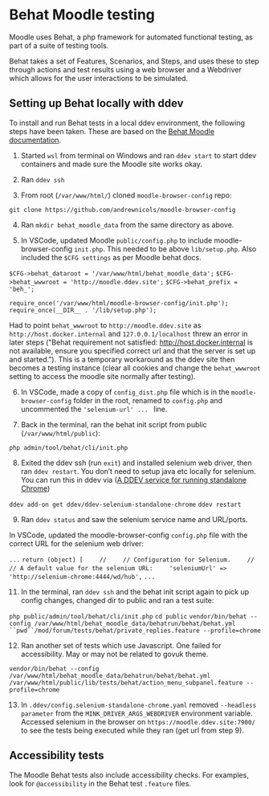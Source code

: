 # Behat Moodle testing

Moodle uses Behat, a php framework for automated functional testing, as part of a suite of testing tools.

Behat takes a set of Features, Scenarios, and Steps, and uses these to step through actions and test results using a web browser and a Webdriver which allows for the user interactions to be simulated.

## Setting up Behat locally with ddev

To install and run Behat tests in a local ddev environment, the following steps have been taken. These are based on the 
[Behat Moodle documentation](https://moodledev.io/general/development/tools/behat/running).

1. Started `wsl` from terminal on Windows and ran `ddev start` to start ddev containers and made sure the Moodle site works okay.

2. Ran `ddev ssh`

3. From root (`/var/www/html/`) cloned `moodle-browser-config` repo:

`git clone https://github.com/andrewnicols/moodle-browser-config`

4. Ran `mkdir behat_moodle_data` from the same directory as above.

5. In VSCode, updated Moodle `public/config.php` to include moodle-browser-config `init.php`. This needed to be above `lib/setup.php`. Also included the `$CFG settings` as per Moodle behat docs. 

`$CFG->behat_dataroot = '/var/www/html/behat_moodle_data';`
`$CFG->behat_wwwroot = 'http://moodle.ddev.site';`
`$CFG->behat_prefix = 'beh_';`

`require_once('/var/www/html/moodle-browser-config/init.php');`
`require_once(__DIR__ . '/lib/setup.php');`

Had to point `behat_wwwroot` to `http://moodle.ddev.site` as `http://host.docker.internal` and `127.0.0.1/localhost` threw an error in later steps ("Behat requirement not satisfied: http://host.docker.internal is not available, ensure you specified correct url and that the server is set up and started."). This is a temporary workaround as the ddev site then becomes a testing instance (clear all cookies and change the `behat_wwwroot` setting to access the moodle site normally after testing).

6. In VSCode, made a copy of `config_dist.php` file which is in the `moodle-browser-config` folder in the root, renamed to `config.php` and uncommented the `'selenium-url' ... ` line.

7. Back in the terminal, ran the behat init script from public (`/var/www/html/public`):

`php admin/tool/behat/cli/init.php`

8. Exited the ddev ssh (run `exit`) and installed selenium web driver, then ran `ddev restart`. You don’t need to setup java etc locally for selenium. You can run this in ddev via ([A DDEV service for running standalone Chrome](https://github.com.mcas.ms/ddev/ddev-selenium-standalone-chrome))

`ddev add-on get ddev/ddev-selenium-standalone-chrome`
`ddev restart`

9. Ran `ddev status` and saw the selenium service name and URL/ports.

In VSCode, updated the moodle-browser-config `config.php` file with the correct URL for the selenium web driver:

`...`
`return (object) [`
`    //`
`    // Configuration for Selenium.`
`    //`
`    // A default value for the selenium URL:`
`    'seleniumUrl' => 'http://selenium-chrome:4444/wd/hub',`
`...`

11. In the terminal, ran `ddev ssh` and the behat init script again to pick up config changes, changed dir to public and ran a test suite:

`php public/admin/tool/behat/cli/init.php`
`cd public`
`vendor/bin/behat --config /var/www/html/behat_moodle_data/behatrun/behat/behat.yml ``pwd``/mod/forum/tests/behat/private_replies.feature --profile=chrome`

12. Ran another set of tests which use Javascript. One failed for accessibility. May or may not be related to govuk theme.

`vendor/bin/behat --config /var/www/html/behat_moodle_data/behatrun/behat/behat.yml /var/www/html/public/lib/tests/behat/action_menu_subpanel.feature --profile=chrome`

13. In `.ddev/config.selenium-standalone-chrome.yaml` removed `--headless parameter` from the `MINK_DRIVER_ARGS_WEBDRIVER` environment variable. Accessed selenium in the browser on `https://moodle.ddev.site:7900/` to see the tests being executed while they ran (get url from step 9).

## Accessibility tests

The Moodle Behat tests also include accessibility checks. For examples, look for `@accessibility` in the Behat test `.feature` files.
